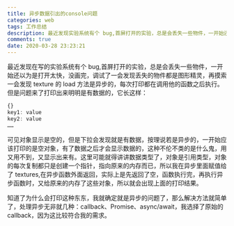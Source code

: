```yaml
---
title: 异步数据引出的console问题
categories: web
tags: 工作总结
description: 最近发现实验系统有个 bug,首屏打开的实验，总是会丢失一些物件，一开始还以为是打开太快，没画完，调试了一会发现丢失的物件都是图形精灵，再摸索一会发现 texture 的 load 方法是异步的，每次打印都在调用他的函数之后执行。
comments: true
date: 2020-03-28 23:23:21
---
```


最近发现在写的实验系统有个 bug,首屏打开的实验，总是会丢失一些物件，一开始还以为是打开太快，没画完，调试了一会发现丢失的物件都是图形精灵，再摸索一会发现 texture 的 load 方法是异步的，每次打印都在调用他的函数之后执行。 但是问题来了打印出来明明是有数据的，它长这样：

```js
{}
key1: value
key2: value
……
```

可见对象显示是空的，但是下拉会发现就是有数据，按理说若是异步的，一开始应该打印的是空对象，有了数据之后才会显示数据的，这种不伦不类的是什么鬼，用又用不到，又显示出来有。这里可能就得讲讲数据类型了，对象是引用类型，对象的每次复制都只是创建一个指针，指向原来的内存而已，所以我在异步里面赋值给了 textures,在异步函数外面返回，实际上是先返回了空，函数执行完，再执行异步函数时，又给原来的内存了这些对象，所以就会出现上面的打印结果。

知道了为什么会打印这种东东，我就确定就是异步的问题了，那么解决方法就简单了，处理异步无非就几种：callback、Promise、async/await，我选择了原始的 callback，因为这比较符合我的需求。
